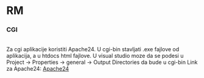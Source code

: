 # RM

<h3>CGI</h3><br>
Za cgi aplikacije koristiti Apache24. U cgi-bin stavljati .exe fajlove od aplikacija, a u htdocs html fajlove.
U visual studio moze da se podesi u Project -> Properties -> general -> Output Directories da bude u cgi-bin
Link za Apache24: <a href="https://www.apachelounge.com/download/">Apache24</a>

